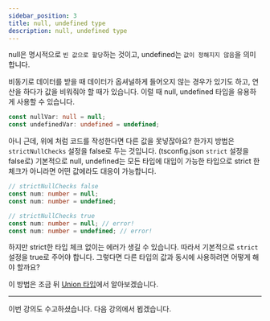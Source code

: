```yaml
---
sidebar_position: 3
title: null, undefined type
description: null, undefined type
---
```


<head>
  <meta name="title" content="Basic 학습 | 기초부터 시작하는 타입스크립트" data-rh="true" />
  <meta name="description" content="null, undefined type" data-rh="true" />
  <meta property="og:title" content="Basic 학습 | 기초부터 시작하는 타입스크립트" data-rh="true" />
  <meta property="og:description" content="null, undefined type" data-rh="true" />
</head>

null은 명시적으로 `빈 값으로 할당`하는 것이고, undefined는 `값이 정해지지 않음`을 의미합니다.

비동기로 데이터를 받을 때 데이터가 옵셔널하게 들어오지 않는 경우가 있기도 하고, 연산을 하다가 값을 비워줘야 할 때가 있습니다.
이럴 때 null, undefined 타입을 유용하게 사용할 수 있습니다.

```ts
const nullVar: null = null;
const undefinedVar: undefined = undefined;
```

아니 근데, 위에 처럼 코드를 작성한다면 다른 값을 못넣잖아요?
한가지 방법은 `strictNullChecks` 설정을 false로 두는 것입니다. (tsconfig.json `strict` 설정을 false로)
기본적으로 null, undefined는 모든 타입에 대입이 가능한 타입으로 strict 한 체크가 아니라면 어떤 값에라도 대응이 가능합니다.

```ts
// strictNullChecks false
const num: number = null;
const num: number = undefined;

// strictNullChecks true
const num: number = null; // error!
const num: number = undefined; // error!
```

하지만 strict한 타입 체크 없이는 에러가 생길 수 있습니다. 따라서 기본적으로 `strict` 설정을 true로 주어야 합니다.
그렇다면 다른 타입의 값과 동시에 사용하려면 어떻게 해야 할까요?

이 방법은 조금 뒤 [Union 타입](/docs/basic-study/union)에서 알아보겠습니다.

---

이번 강의도 수고하셨습니다. 다음 강의에서 뵙겠습니다.
